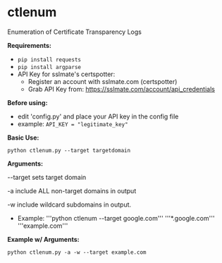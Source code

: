 # ctlenum
Enumeration of Certificate Transparency Logs

**Requirements:**
  - ```pip install requests```
  - ```pip install argparse```
  - API Key for sslmate's certspotter:
    - Register an account with sslmate.com (certspotter)
    - Grab API Key from: https://sslmate.com/account/api_credentials

**Before using:**
  - edit 'config.py' and place your API key in the config file
  - example: ```API_KEY = "legitimate_key"```

**Basic Use:**

```python ctlenum.py --target targetdomain```

**Arguments:**

 --target sets target domain
 
 -a include ALL non-target domains in output
 
 -w include wildcard subdomains in output. 
  - Example: '''python ctlenum --target google.com'''
      '''\*.google.com'''
      '''example.com'''

**Example w/ Arguments:**

   ```python ctlenum.py -a -w --target example.com```
   
